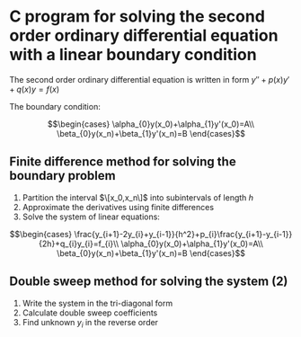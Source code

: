 # C program for solving the second order ordinary differential equation with a linear boundary condition
The second order ordinary differential equation is written in form $y''+p(x)y'+q(x)y=f(x)$

The boundary condition:

$$\begin{cases}
  \alpha_{0}y(x_0)+\alpha_{1}y'(x_0)=A\\
  \beta_{0}y(x_n)+\beta_{1}y'(x_n)=B
\end{cases}$$

## Finite difference method for solving the boundary problem
1. Partition the interval $\[x_0,x_n\]$ into subintervals of length $h$
2. Approximate the derivatives using finite differences
3. Solve the system of linear equations:

$$\begin{cases}
   \frac{y_{i+1}-2y_{i}+y_{i-1}}{h^2}+p_{i}\frac{y_{i+1}-y_{i-1}}{2h}+q_{i}y_{i}=f_{i}\\
   \alpha_{0}y(x_0)+\alpha_{1}y'(x_0)=A\\
   \beta_{0}y(x_n)+\beta_{1}y'(x_n)=B
\end{cases}$$

## Double sweep method for solving the system (2)
1. Write the system in the tri-diagonal form
2. Calculate double sweep coefficients
3. Find unknown $y_{i}$ in the reverse order
